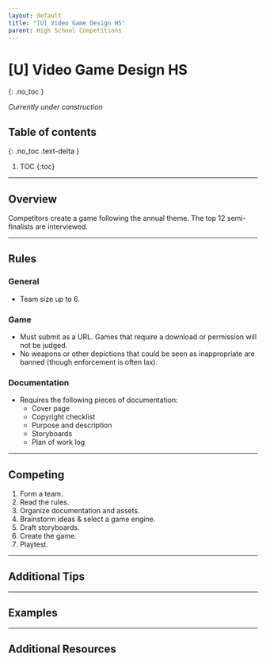 ```yaml
---
layout: default
title: "[U] Video Game Design HS"
parent: High School Competitions
---
```


# [U] Video Game Design HS
{: .no_toc }

*Currently under construction*

## Table of contents
{: .no_toc .text-delta }

1. TOC
{:toc}

---

## Overview
Competitors create a game following the annual theme. The top 12 semi-finalists are interviewed.

---

## Rules

### General

- Team size up to 6.

### Game

- Must submit as a URL. Games that require a download or permission will not be judged.
- No weapons or other depictions that could be seen as inappropriate are banned (though enforcement is often lax).

### Documentation

- Requires the following pieces of documentation:
  - Cover page
  - Copyright checklist
  - Purpose and description
  - Storyboards
  - Plan of work log

---

## Competing

1. Form a team.
2. Read the rules.
3. Organize documentation and assets.
4. Brainstorm ideas & select a game engine.
5. Draft storyboards.
6. Create the game.
7. Playtest.

---

## Additional Tips

---

## Examples

---

## Additional Resources
